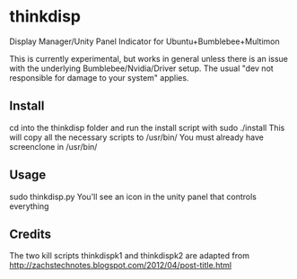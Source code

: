 thinkdisp
=========

Display Manager/Unity Panel Indicator for Ubuntu+Bumblebee+Multimon

This is currently experimental, but works in general unless there is an issue with the underlying Bumblebee/Nvidia/Driver setup. The usual "dev not responsible for damage to your system" applies.

Install
-------
cd into the thinkdisp folder and run the install script with
sudo ./install
This will copy all the necessary scripts to /usr/bin/
You must already have screenclone in /usr/bin/

Usage
-----
sudo thinkdisp.py
You'll see an icon in the unity panel that controls everything


Credits
-------
The two kill scripts thinkdispk1 and thinkdispk2 are adapted from http://zachstechnotes.blogspot.com/2012/04/post-title.html
